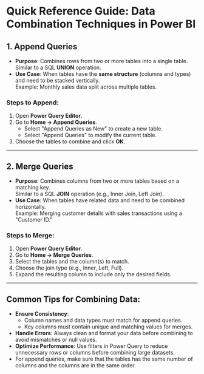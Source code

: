 # Quick Reference Guide: Data Combination Techniques in Power BI

## **1. Append Queries**
- **Purpose**: Combines rows from two or more tables into a single table.  
  Similar to a SQL **UNION** operation.
- **Use Case**: When tables have the **same structure** (columns and types) and need to be stacked vertically.  
  Example: Monthly sales data split across multiple tables.

### **Steps to Append:**
1. Open **Power Query Editor**.
2. Go to **Home → Append Queries**.
   - Select "Append Queries as New" to create a new table.
   - Select "Append Queries" to modify the current table.
3. Choose the tables to combine and click **OK**.

---

## **2. Merge Queries**
- **Purpose**: Combines columns from two or more tables based on a matching key.  
  Similar to a SQL **JOIN** operation (e.g., Inner Join, Left Join).
- **Use Case**: When tables have related data and need to be combined horizontally.  
  Example: Merging customer details with sales transactions using a "Customer ID."

### **Steps to Merge:**
1. Open **Power Query Editor**.
2. Go to **Home → Merge Queries**.
3. Select the tables and the column(s) to match.
4. Choose the join type (e.g., Inner, Left, Full).
5. Expand the resulting column to include only the desired fields.

---

## **Common Tips for Combining Data:**
- **Ensure Consistency**:
  - Column names and data types must match for append queries.
  - Key columns must contain unique and matching values for merges.
- **Handle Errors**: Always clean and format your data before combining to avoid mismatches or null values.
- **Optimize Performance**: Use filters in Power Query to reduce unnecessary rows or columns before combining large datasets.
- For append queries, make sure that the tables has the same number of columns and the columns are in the same order.
